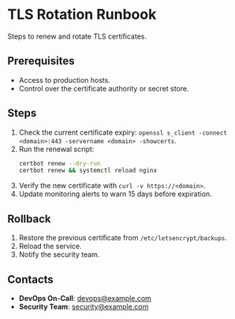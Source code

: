 # TLS Rotation Runbook

Steps to renew and rotate TLS certificates.

## Prerequisites
- Access to production hosts.
- Control over the certificate authority or secret store.

## Steps
1. Check the current certificate expiry:
   `openssl s_client -connect <domain>:443 -servername <domain> -showcerts`.
2. Run the renewal script:
   ```bash
   certbot renew --dry-run
   certbot renew && systemctl reload nginx
   ```
3. Verify the new certificate with `curl -v https://<domain>`.
4. Update monitoring alerts to warn 15 days before expiration.

## Rollback
1. Restore the previous certificate from `/etc/letsencrypt/backups`.
2. Reload the service.
3. Notify the security team.

## Contacts
- **DevOps On-Call**: devops@example.com
- **Security Team**: security@example.com
